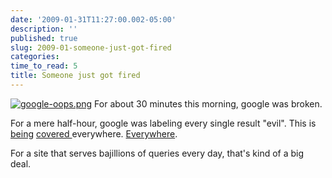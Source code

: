 ```yaml
---
date: '2009-01-31T11:27:00.002-05:00'
description: ''
published: true
slug: 2009-01-someone-just-got-fired
categories:
time_to_read: 5
title: Someone just got fired
---
```


[![google-oops.png](google-oops.png)](http://www.google.com/trends/hottrends?q=google+this+site+may+harm+your+computer&amp;date=2009-1-31&amp;sa=X)
For about 30 minutes this morning, google was broken.



For a mere half-hour, google was labeling every single result "evil". This is [being](http://news.cnet.com/8301-13512_3-10153939-23.html) [](http://consumerist.com/5143451/every-google-result-is-malicious)[covered ](http://www.techcrunch.com/2009/01/31/google-flags-whole-internet-as-malware/)everywhere. [Everywhere](http://digg.com/search?s=google+harm+your+computer&amp;submit=Search&amp;section=all&amp;type=both&amp;area=all&amp;sort=new).

For a site that serves bajillions of queries every day, that's kind of a big deal.